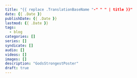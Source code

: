 ```yaml
---
title: "{{ replace .TranslationBaseName "-" " " | title }}"
date: {{ .Date }}
publishDate: {{ .Date }}
lastmod: {{ .Date }}
tags: 
  - blog
categories: []
series: []
syndicate: []
audio: []
videos: []
images: []
description: "GodsStrongestPoster"
draft: true
---
```

